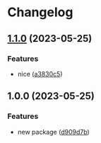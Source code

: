 # Changelog

## [1.1.0](https://github.com/ssistoza/release-please-monorepo-poc/compare/reading-demo-v1.0.0...reading-demo-v1.1.0) (2023-05-25)


### Features

* nice ([a3830c5](https://github.com/ssistoza/release-please-monorepo-poc/commit/a3830c530a49b89a8de064640fe66ea64a69330f))

## 1.0.0 (2023-05-25)


### Features

* new package ([d909d7b](https://github.com/ssistoza/release-please-monorepo-poc/commit/d909d7b2dfb3c7a441a0a386a7a12ac3fb490ea6))
